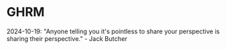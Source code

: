 # GHRM

2024-10-19: "Anyone telling you it's pointless to share your perspective is sharing their perspective." - Jack Butcher